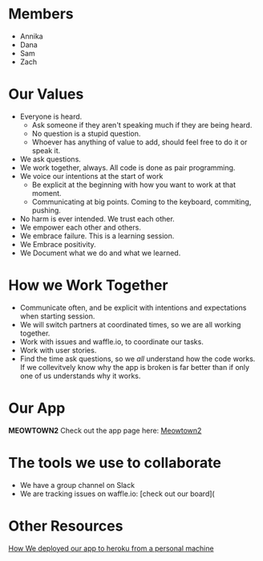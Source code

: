 <!--Title: Meowtown2 Project Journal -->
<!--Subtitle: The works of our week one group project -->

# Members
- Annika
- Dana
- Sam
- Zach

# Our Values
- Everyone is heard.  
  - Ask someone if they aren't speaking much if they are being heard.
  - No question is a stupid question.
  - Whoever has anything of value to add, should feel free to do it or speak it.
- We ask questions. 
- We work together, always.  All code is done as pair programming.
- We voice our intentions at the start of work
  - Be explicit at the beginning with how you want to work at that  moment. 
  - Communicating at big points.  Coming to the keyboard, commiting, pushing.
- No harm is ever intended. We trust each other.
- We empower each other and others.
- We embrace failure.  This is a learning session. 
- We Embrace positivity.
- We Document what we do and what we learned.

# How we Work Together
- Communicate often, and be explicit with intentions and expectations when starting session.
- We will switch partners at coordinated times, so we are all working together.
- Work with issues and waffle.io, to coordinate our tasks. 
- Work with user stories.
- Find the time ask questions, so we _all_ understand how the code works.  If we collevitvely know why the app is broken is far better than if  only one of us understands why it works.

# Our App
**MEOWTOWN2**
Check out the app page here: [Meowtown2](meowtown2)

# The tools we use to collaborate
- We have a group channel on Slack
- We are tracking issues on waffle.io: [check out our board](


# Other Resources
[How We deployed our app to heroku from a personal machine](collaborate-from-a-personal-machine)




